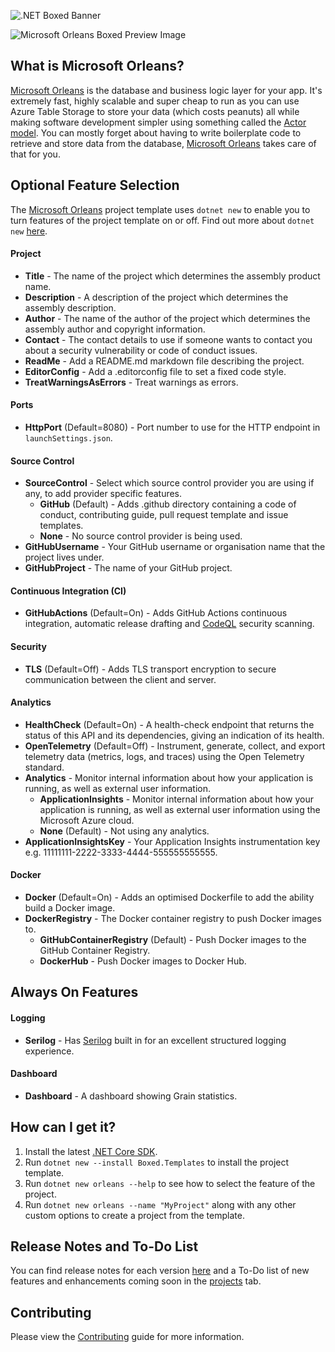 ![.NET Boxed Banner](../Images/Banner.png)

![Microsoft Orleans Boxed Preview Image](../Images/Orleans-Preview.png)

## What is Microsoft Orleans?

[Microsoft Orleans](https://dotnet.github.io/orleans/) is the database and business logic layer for your app. It's extremely fast, highly scalable and super cheap to run as you can use Azure Table Storage to store your data (which costs peanuts) all while making software development simpler using something called the [Actor model](https://en.wikipedia.org/wiki/Actor_model). You can mostly forget about having to write boilerplate code to retrieve and store data from the database, [Microsoft Orleans](https://dotnet.github.io/orleans/) takes care of that for you.

## Optional Feature Selection

The [Microsoft Orleans](https://dotnet.github.io/orleans/) project template uses `dotnet new` to enable you to turn features of the project template on or off. Find out more about `dotnet new` [here](http://rehansaeed.com/custom-project-templates-using-dotnet-new/).

#### Project

- **Title** - The name of the project which determines the assembly product name.
- **Description** - A description of the project which determines the assembly description.
- **Author** - The name of the author of the project which determines the assembly author and copyright information.
- **Contact** - The contact details to use if someone wants to contact you about a security vulnerability or code of conduct issues.
- **ReadMe** - Add a README.md markdown file describing the project.
- **EditorConfig** - Add a .editorconfig file to set a fixed code style.
- **TreatWarningsAsErrors** - Treat warnings as errors.

#### Ports

- **HttpPort** (Default=8080) - Port number to use for the HTTP endpoint in `launchSettings.json`.

#### Source Control

- **SourceControl** - Select which source control provider you are using if any, to add provider specific features.
  - **GitHub** (Default) - Adds .github directory containing a code of conduct, contributing guide, pull request template and issue templates.
  - **None** - No source control provider is being used.
- **GitHubUsername** - Your GitHub username or organisation name that the project lives under.
- **GitHubProject** - The name of your GitHub project.

#### Continuous Integration (CI)

- **GitHubActions** (Default=On) - Adds GitHub Actions continuous integration, automatic release drafting and [CodeQL](https://docs.github.com/en/free-pro-team@latest/github/finding-security-vulnerabilities-and-errors-in-your-code/about-code-scanning) security scanning.

#### Security

- **TLS** (Default=Off) - Adds TLS transport encryption to secure communication between the client and server.

#### Analytics

- **HealthCheck** (Default=On) - A health-check endpoint that returns the status of this API and its dependencies, giving an indication of its health.
- **OpenTelemetry** (Default=Off) - Instrument, generate, collect, and export telemetry data (metrics, logs, and traces) using the Open Telemetry standard.
- **Analytics** - Monitor internal information about how your application is running, as well as external user information.
  - **ApplicationInsights** - Monitor internal information about how your application is running, as well as external user information using the Microsoft Azure cloud.
  - **None** (Default) - Not using any analytics.
- **ApplicationInsightsKey** - Your Application Insights instrumentation key e.g. 11111111-2222-3333-4444-555555555555.

#### Docker

- **Docker** (Default=On) - Adds an optimised Dockerfile to add the ability build a Docker image.
- **DockerRegistry** - The Docker container registry to push Docker images to.
  - **GitHubContainerRegistry** (Default) - Push Docker images to the GitHub Container Registry.
  - **DockerHub** - Push Docker images to Docker Hub.

## Always On Features

#### Logging

- **Serilog** - Has [Serilog](https://serilog.net/) built in for an excellent structured logging experience.

#### Dashboard

- **Dashboard** - A dashboard showing Grain statistics.

## How can I get it?

1. Install the latest [.NET Core SDK](https://dot.net).
2. Run `dotnet new --install Boxed.Templates` to install the project template.
3. Run `dotnet new orleans --help` to see how to select the feature of the project.
5. Run `dotnet new orleans --name "MyProject"` along with any other custom options to create a project from the template.

## Release Notes and To-Do List
You can find release notes for each version [here](https://github.com/Dotnet-Boxed/Templates/releases) and a To-Do list of new features and enhancements coming soon in the [projects](https://github.com/Dotnet-Boxed/Templates/projects) tab.

## Contributing

Please view the [Contributing](/.github/CONTRIBUTING.md) guide for more information.

